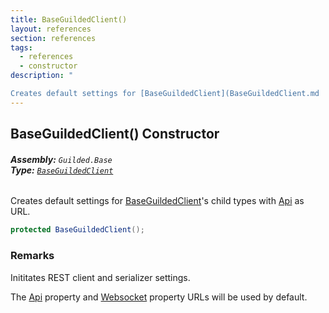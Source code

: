 ```yaml
---
title: BaseGuildedClient()
layout: references
section: references
tags:
  - references
  - constructor
description: "

Creates default settings for [BaseGuildedClient](BaseGuildedClient.md 'Guilded.Base.BaseGuildedClient')'s child types with [Api](GuildedUrl.Api.md 'Guilded.Base.GuildedUrl.Api') as URL."
---
```


## BaseGuildedClient() Constructor
###### **Assembly:** `Guilded.Base`<br/>**Type:** [`BaseGuildedClient`](BaseGuildedClient.md 'Guilded.Base.BaseGuildedClient')

Creates default settings for [BaseGuildedClient](BaseGuildedClient.md 'Guilded.Base.BaseGuildedClient')'s child types with [Api](GuildedUrl.Api.md 'Guilded.Base.GuildedUrl.Api') as URL.

```csharp
protected BaseGuildedClient();
```

### Remarks
  
Inititates REST client and serializer settings.  
  
The [Api](GuildedUrl.Api.md 'Guilded.Base.GuildedUrl.Api') property and [Websocket](GuildedUrl.Websocket.md 'Guilded.Base.GuildedUrl.Websocket') property URLs will be used by default.